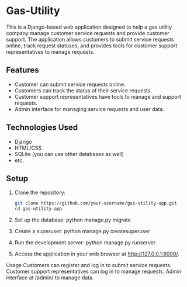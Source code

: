 # Gas-Utility


This is a Django-based web application designed to help a gas utility company manage customer service requests and provide customer support. The application allows customers to submit service requests online, track request statuses, and provides tools for customer support representatives to manage requests.

## Features

- Customer can submit service requests online.
- Customers can track the status of their service requests.
- Customer support representatives have tools to manage and support requests.
- Admin interface for managing service requests and user data.

## Technologies Used

- Django
- HTML/CSS
- SQLite (you can use other databases as well)
- etc.

## Setup

1. Clone the repository:

   ```bash
   git clone https://github.com/your-username/gas-utility-app.git
   cd gas-utility-app
   
2. Set up the database:
   python manage.py migrate
   
3. Create a superuser:
   python manage.py createsuperuser
   
4. Run the development server:
   python manage.py runserver

5. Access the application in your web browser at http://127.0.0.1:8000/.

Usage
Customers can register and log in to submit service requests.
Customer support representatives can log in to manage requests.
Admin interface at /admin/ to manage data.


